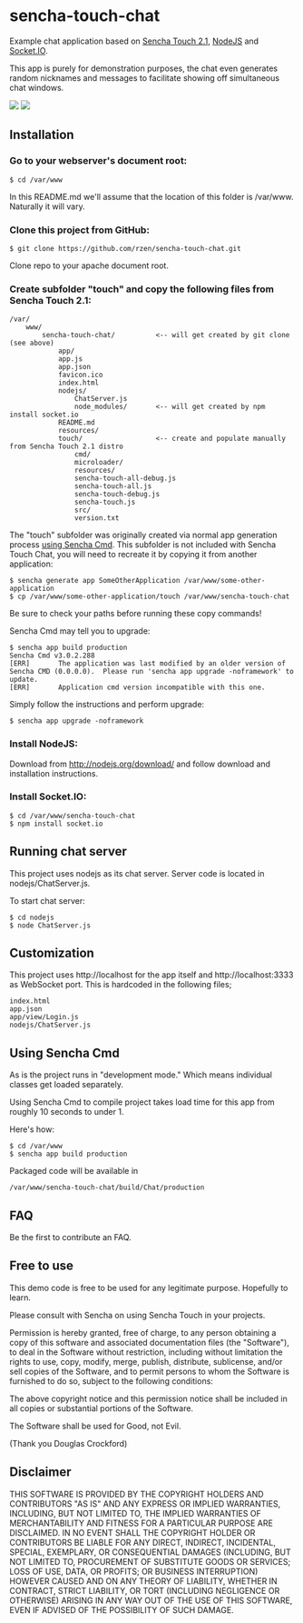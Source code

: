 # sencha-touch-chat

Example chat application based on [Sencha Touch 2.1](http://www.sencha.com/products/touch/ "Sencha Touch"), [NodeJS](http://nodejs.org/ "NodeJS") and [Socket.IO](http://socket.io/ "Socket.IO").

This app is purely for demonstration purposes, the chat even generates random nicknames and messages to facilitate showing off simultaneous chat windows.

![](http://cl.ly/image/2W0y2j3n1r34/sencha-touch-chat-login-1.png) ![](http://cl.ly/image/2i3P1i2m411v/sencha-touch-chat-message-list.png)


## Installation

### Go to your webserver's document root:

	$ cd /var/www

In this README.md we'll assume that the location of this folder is /var/www. Naturally it will vary.


### Clone this project from GitHub:

	$ git clone https://github.com/rzen/sencha-touch-chat.git

Clone repo to your apache document root. 


### Create subfolder "touch" and copy the following files from Sencha Touch 2.1:

	/var/
		www/
			sencha-touch-chat/			<-- will get created by git clone (see above)
				app/
				app.js
				app.json
				favicon.ico
				index.html
				nodejs/
					ChatServer.js
					node_modules/		<-- will get created by npm install socket.io
				README.md
				resources/
				touch/					<-- create and populate manually from Sencha Touch 2.1 distro
					cmd/
					microloader/
					resources/
					sencha-touch-all-debug.js
					sencha-touch-all.js
					sencha-touch-debug.js
					sencha-touch.js
					src/
					version.txt


The "touch" subfolder was originally created via normal app generation process [using Sencha Cmd](http://docs.sencha.com/touch/2-1/#!/guide/command_app "Using Sencha Cmd with Sencha Touch"). This subfolder is not included with Sencha Touch Chat, you will need to recreate it by copying it from another application:

	$ sencha generate app SomeOtherApplication /var/www/some-other-application
	$ cp /var/www/some-other-application/touch /var/www/sencha-touch-chat

Be sure to check your paths before running these copy commands!

Sencha Cmd may tell you to upgrade:

	$ sencha app build production
	Sencha Cmd v3.0.2.288
	[ERR]		The application was last modified by an older version of Sencha CMD (0.0.0.0).  Please run 'sencha app upgrade -noframework' to update.
	[ERR]		Application cmd version incompatible with this one.


Simply follow the instructions and perform upgrade:

	$ sencha app upgrade -noframework


### Install NodeJS:

Download from http://nodejs.org/download/ and follow download and installation instructions.


### Install Socket.IO:

	$ cd /var/www/sencha-touch-chat
	$ npm install socket.io


## Running chat server

This project uses nodejs as its chat server. Server code is located in nodejs/ChatServer.js.

To start chat server:

	$ cd nodejs
	$ node ChatServer.js


## Customization

This project uses http://localhost for the app itself and http://localhost:3333 as WebSocket port. This is hardcoded in the following files;

	index.html
	app.json
	app/view/Login.js
	nodejs/ChatServer.js


## Using Sencha Cmd

As is the project runs in "development mode." Which means individual classes get loaded separately. 

Using Sencha Cmd to compile project takes load time for this app from roughly 10 seconds to under 1. 

Here's how:

	$ cd /var/www
	$ sencha app build production

Packaged code will be available in

	/var/www/sencha-touch-chat/build/Chat/production


## FAQ

Be the first to contribute an FAQ.


## Free to use

This demo code is free to be used for any legitimate purpose. Hopefully to learn.

Please consult with Sencha on using Sencha Touch in your projects.

Permission is hereby granted, free of charge, to any person obtaining a copy of this software and associated documentation files (the "Software"), to deal in the Software without restriction, including without limitation the rights to use, copy, modify, merge, publish, distribute, sublicense, and/or sell copies of the Software, and to permit persons to whom the Software is furnished to do so, subject to the following conditions:

The above copyright notice and this permission notice shall be included in all copies or substantial portions of the Software.

The Software shall be used for Good, not Evil.

(Thank you Douglas Crockford)


## Disclaimer

THIS SOFTWARE IS PROVIDED BY THE COPYRIGHT HOLDERS AND CONTRIBUTORS "AS IS" AND ANY EXPRESS OR IMPLIED WARRANTIES, INCLUDING, BUT NOT LIMITED TO, THE IMPLIED WARRANTIES OF MERCHANTABILITY AND FITNESS FOR A PARTICULAR PURPOSE ARE DISCLAIMED. IN NO EVENT SHALL THE COPYRIGHT HOLDER OR CONTRIBUTORS BE LIABLE FOR ANY DIRECT, INDIRECT, INCIDENTAL, SPECIAL, EXEMPLARY, OR CONSEQUENTIAL DAMAGES (INCLUDING, BUT NOT LIMITED TO, PROCUREMENT OF SUBSTITUTE GOODS OR SERVICES; LOSS OF USE, DATA, OR PROFITS; OR BUSINESS INTERRUPTION) HOWEVER CAUSED AND ON ANY THEORY OF LIABILITY, WHETHER IN CONTRACT, STRICT LIABILITY, OR TORT (INCLUDING NEGLIGENCE OR OTHERWISE) ARISING IN ANY WAY OUT OF THE USE OF THIS SOFTWARE, EVEN IF ADVISED OF THE POSSIBILITY OF SUCH DAMAGE.
